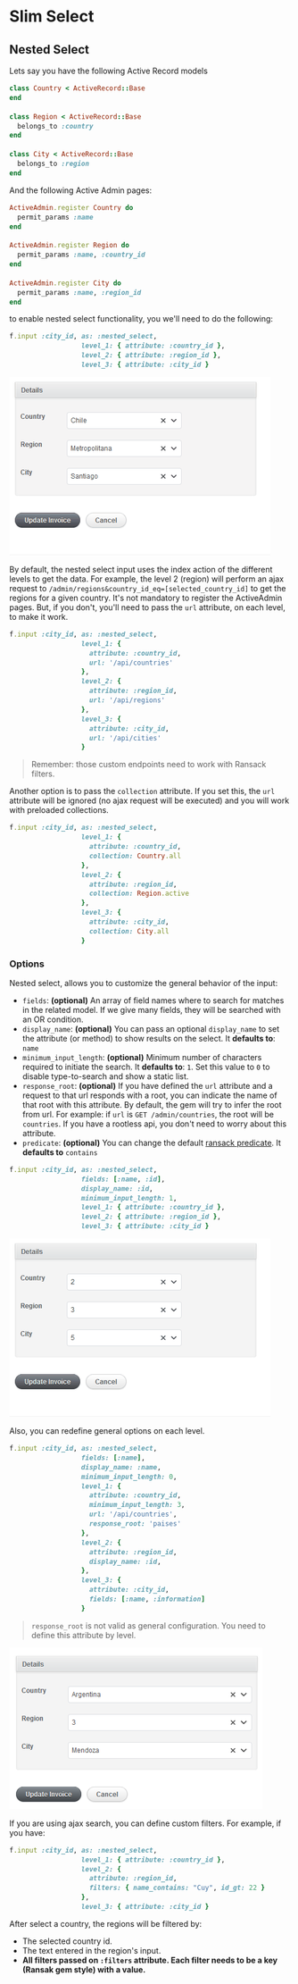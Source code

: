# Slim Select

## Nested Select

Lets say you have the following Active Record models

```ruby
class Country < ActiveRecord::Base
end

class Region < ActiveRecord::Base
  belongs_to :country
end

class City < ActiveRecord::Base
  belongs_to :region
end
```

And the following Active Admin pages:

```ruby
ActiveAdmin.register Country do
  permit_params :name
end

ActiveAdmin.register Region do
  permit_params :name, :country_id
end

ActiveAdmin.register City do
  permit_params :name, :region_id
end
```

to enable nested select functionality, you we'll need to do the following:

```ruby
f.input :city_id, as: :nested_select,
                  level_1: { attribute: :country_id },
                  level_2: { attribute: :region_id },
                  level_3: { attribute: :city_id }
```

<img src="./images/slim-select-nested-select.gif" />

By default, the nested select input uses the index action of the different levels to get the data. For example, the level 2 (region) will perform an ajax request to `/admin/regions&country_id_eq=[selected_country_id]` to get the regions for a given country.
It's not mandatory to register the ActiveAdmin pages. But, if you don't, you'll need to pass the `url` attribute, on each level, to make it work.

```ruby
f.input :city_id, as: :nested_select,
                  level_1: {
                    attribute: :country_id,
                    url: '/api/countries'
                  },
                  level_2: {
                    attribute: :region_id,
                    url: '/api/regions'
                  },
                  level_3: {
                    attribute: :city_id,
                    url: '/api/cities'
                  }
```

> Remember: those custom endpoints need to work with Ransack filters.

Another option is to pass the `collection` attribute. If you set this, the `url` attribute will be ignored (no ajax request will be executed) and you will work with preloaded collections.

```ruby
f.input :city_id, as: :nested_select,
                  level_1: {
                    attribute: :country_id,
                    collection: Country.all
                  },
                  level_2: {
                    attribute: :region_id,
                    collection: Region.active
                  },
                  level_3: {
                    attribute: :city_id,
                    collection: City.all
                  }
```

### Options

Nested select, allows you to customize the general behavior of the input:

* `fields`: **(optional)** An array of field names where to search for matches in the related model. If we give many fields, they will be searched with an OR condition.
* `display_name`: **(optional)** You can pass an optional `display_name` to set the attribute (or method) to show results on the select. It **defaults to**: `name`
* `minimum_input_length`: **(optional)** Minimum number of characters required to initiate the search. It **defaults to**: `1`. Set this value to `0` to disable type-to-search and show a static list.
* `response_root`: **(optional)** If you have defined the `url` attribute and a request to that url responds with a root, you can indicate the name of that root with this attribute. By default, the gem will try to infer the root from url. For example: if `url` is `GET /admin/countries`, the root will be `countries`. If you have a rootless api, you don't need to worry about this attribute.
* `predicate`: **(optional)** You can change the default [ransack predicate](https://github.com/activerecord-hackery/ransack#search-matchers). It **defaults to** `contains`

```ruby
f.input :city_id, as: :nested_select,
                  fields: [:name, :id],
                  display_name: :id,
                  minimum_input_length: 1,
                  level_1: { attribute: :country_id },
                  level_2: { attribute: :region_id },
                  level_3: { attribute: :city_id }
```

<img src="./images/slim-select-nested-select-general-options.gif" />

Also, you can redefine general options on each level.

```ruby
f.input :city_id, as: :nested_select,
                  fields: [:name],
                  display_name: :name,
                  minimum_input_length: 0,
                  level_1: {
                    attribute: :country_id,
                    minimum_input_length: 3,
                    url: '/api/countries',
                    response_root: 'paises'
                  },
                  level_2: {
                    attribute: :region_id,
                    display_name: :id,
                  },
                  level_3: {
                    attribute: :city_id,
                    fields: [:name, :information]
                  }
```

> `response_root` is not valid as general configuration. You need to define this attribute by level.

<img src="./images/slim-select-nested-select-level-options.png" />

If you are using ajax search, you can define custom filters. For example, if you have:

```ruby
f.input :city_id, as: :nested_select,
                  level_1: { attribute: :country_id },
                  level_2: {
                    attribute: :region_id,
                    filters: { name_contains: "Cuy", id_gt: 22 }
                  },
                  level_3: { attribute: :city_id }
```

After select a country, the regions will be filtered by:

* The selected country id.
* The text entered in the region's input.
* **All filters passed on `:filters` attribute. Each filter needs to be a key (Ransak gem style) with a value.**
